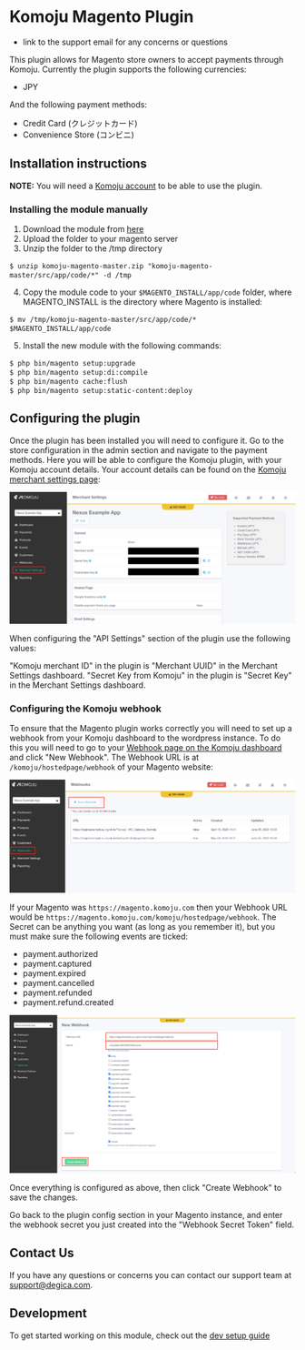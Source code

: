 # Komoju Magento Plugin

- link to the support email for any concerns or questions

This plugin allows for Magento store owners to accept payments through Komoju. Currently the plugin supports the following currencies:

- JPY

And the following payment methods:

- Credit Card (クレジットカード)
- Convenience Store (コンビニ)

## Installation instructions

**NOTE:** You will need a [Komoju account](https://komoju.com/) to be able to use the plugin.

### Installing the module manually

1. Download the module from [here](https://github.com/komoju/komoju-magento/archive/master.zip)
2. Upload the folder to your magento server
3. Unzip the folder to the /tmp directory
```
$ unzip komoju-magento-master.zip "komoju-magento-master/src/app/code/*" -d /tmp
```
4. Copy the module code to your `$MAGENTO_INSTALL/app/code` folder, where MAGENTO_INSTALL is the directory where Magento is installed:
```
$ mv /tmp/komoju-magento-master/src/app/code/* $MAGENTO_INSTALL/app/code
```
5. Install the new module with the following commands:
```
$ php bin/magento setup:upgrade
$ php bin/magento setup:di:compile
$ php bin/magento cache:flush
$ php bin/magento setup:static-content:deploy
```

## Configuring the plugin

Once the plugin has been installed you will need to configure it. Go to the store configuration in the admin section and navigate to the payment methods. Here you will be able to configure the Komoju plugin, with your Komoju account details. Your account details can be found on the [Komoju merchant settings page](https://komoju.com/admin/merchant_settings):

![Komoju dashboard](./docs/screenshots/Komoju-merchant-settings.png "Komoju dashboard")

When configuring the "API Settings" section of the plugin use the following values:

"Komoju merchant ID" in the plugin is "Merchant UUID" in the Merchant Settings dashboard.
"Secret Key from Komoju" in the plugin is "Secret Key" in the Merchant Settings dashboard.

### Configuring the Komoju webhook 

To ensure that the Magento plugin works correctly you will need to set up a webhook from your Komoju dashboard to the wordpress instance. To do this you will need to go to your [Webhook page on the Komoju dashboard](https://komoju.com/admin/webhooks) and click "New Webhook". The Webhook URL is at `/komoju/hostedpage/webhook` of your Magento website:

![Komoju Create New Webhook](./docs/screenshots/Komoju-webhooks-page.png "Create a new Webhook")

If your Magento was `https://magento.komoju.com` then your Webhook URL would be `https://magento.komoju.com/komoju/hostedpage/webhook`. The Secret can be anything you want (as long as you remember it), but you must make sure the following events are ticked:

- payment.authorized
- payment.captured
- payment.expired
- payment.cancelled
- payment.refunded
- payment.refund.created

![Komoju Magento Webhook Example](./docs/screenshots/Komoju-create-webhook.png "An Example of how the webhook should be configured")

Once everything is configured as above, then click "Create Webhook" to save the changes.

Go back to the plugin config section in your Magento instance, and enter the webhook secret you just created into the "Webhook Secret Token" field.

## Contact Us

If you have any questions or concerns you can contact our support team at  support@degica.com.

## Development

To get started working on this module, check out the [dev setup guide](./docs/dev_setup.md)